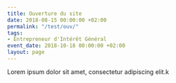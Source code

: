 ```yaml
---
title: Ouverture du site
date: 2018-08-15 00:00:00 +02:00
permalink: "/test/ouv/"
tags:
- Entrepreneur d'Intérêt Général
event_date: 2018-10-18 00:00:00 +02:00
layout: page
---
```


Lorem ipsum dolor sit amet, consectetur adipiscing elit.k
